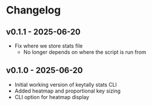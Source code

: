 # Changelog

## v0.1.1 - 2025-06-20
- Fix where we store stats file
  - No longer depends on where the script is run from

## v0.1.0 - 2025-06-20
- Initial working version of keytally stats CLI
- Added heatmap and proportional key sizing
- CLI option for heatmap display

